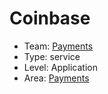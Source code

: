 # Coinbase
* Team: [Payments](../teams/payments.md)
* Type: service
* Level: Application
* Area: [Payments](../areas/3rd-party-payments.png)
